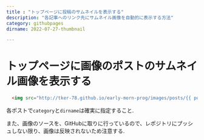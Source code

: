 ```yaml
---
title : "トップページに投稿のサムネイルを表示する"
description: "各記事へのリンク先にサムネイル画像を自動的に表示する方法"
category: githubpages
dirname: 2022-07-27-thumbnail

---
```



# トップページに画像のポストのサムネイル画像を表示する

```html
  <img src="http://tker-78.github.io/early-morn-prog/images/posts/{{ post.category}}/{{ post.dirname}}/image1.png" />
```

各ポストで`category`と`dirname`は確実に指定すること.  


また、画像のソースを、GitHubに取りに行っているので、レポジトリにプッシュしない限り、画像は反映されないため注意する.  


